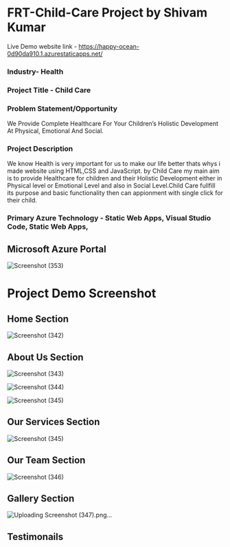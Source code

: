 # FRT-Child-Care Project by Shivam Kumar

Live Demo website link - https://happy-ocean-0d90da910.1.azurestaticapps.net/

### Industry- Health

### Project Title - Child Care

### Problem Statement/Opportunity
We Provide Complete Healthcare For Your Children’s Holistic Development At Physical, Emotional And Social.

### Project Description 
We know Health is very important for us to make our life better thats whys i made website using HTML,CSS and JavaScript. by Child Care my main aim is to provide Healthcare for children and their Holistic Development either in Physical level or Emotional Level and also in Social Level.Child Care fullfill its purpose and basic functionality then can appionment with single click for their child.

### Primary Azure Technology - Static Web Apps, Visual Studio Code, Static Web Apps,

## Microsoft Azure Portal 
![Screenshot (353)](https://user-images.githubusercontent.com/85667548/176900239-b01f3a06-3e89-4a4b-a937-ae88fbdd578c.png)

# Project Demo Screenshot

## Home Section
![Screenshot (342)](https://user-images.githubusercontent.com/85667548/176899966-b089c45e-3d74-4fdc-bc0e-60923340c712.png)

## About Us Section
![Screenshot (343)](https://user-images.githubusercontent.com/85667548/176900100-df2f918a-f183-4466-947c-c4b2654a0728.png)

![Screenshot (344)](https://user-images.githubusercontent.com/85667548/176900381-7d12c9ee-7806-4f40-88a4-dcb341e3530f.png)

![Screenshot (345)](https://user-images.githubusercontent.com/85667548/176900630-349b8af8-d3ec-4b9b-ab3b-2968011f9a66.png)



## Our Services Section
![Screenshot (345)](https://user-images.githubusercontent.com/85667548/176900467-242e72d9-c51c-4eaa-8cf7-f5de0bc0fdcf.png)

## Our Team Section
![Screenshot (346)](https://user-images.githubusercontent.com/85667548/176900580-87310736-be7b-4869-abbd-3d80214fd403.png)

## Gallery Section
![Uploading Screenshot (347).png…]()

## Testimonails


